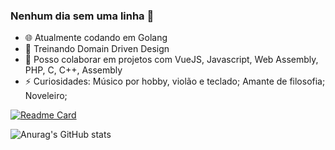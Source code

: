 ### Nenhum dia sem uma linha 👋

- :globe_with_meridians:  Atualmente codando em Golang
- 🌱 Treinando Domain Driven Design
- 👯 Posso colaborar em projetos com VueJS, Javascript, Web Assembly, PHP, C, C++, Assembly
- ⚡ Curiosidades: Músico por hobby, violão e teclado; Amante de filosofia; Noveleiro; 

[![Readme Card](https://github-readme-stats.vercel.app/api/pin/?username=nandobas&repo=github-readme-stats)](https://github.com/nandobas/github-readme-stats)

![Anurag's GitHub stats](https://github-readme-stats.vercel.app/api?username=nandobas&theme=dark&show_icons=true&count_private=true&show=contribs,prs)
